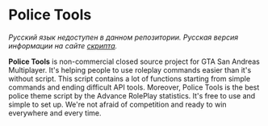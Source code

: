 # Police Tools
_Русский язык недоступен в данном репозитории. Русская версия информации на сайте [скрипта](http://policetools.ru)._

**Police Tools** is non-commercial closed source project for GTA San Andreas Multiplayer. It's helping people to use roleplay commands easier than it's without script. This script contains a lot of functions starting from simple commands and ending difficult API tools. Moreover, Police Tools is the best police theme script by the Advance RolePlay statistics. It's free to use and simple to set up. We're not afraid of competition and ready to win everywhere and every time.
